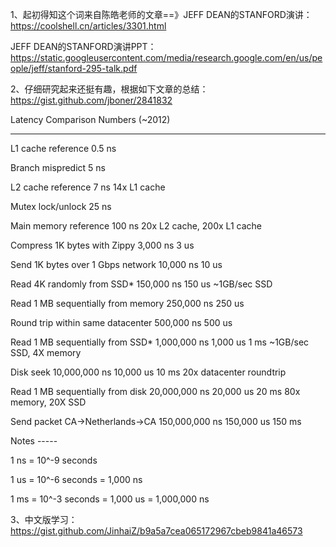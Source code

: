 1、起初得知这个词来自陈皓老师的文章==》JEFF DEAN的STANFORD演讲：https://coolshell.cn/articles/3301.html

  JEFF DEAN的STANFORD演讲PPT：https://static.googleusercontent.com/media/research.google.com/en/us/people/jeff/stanford-295-talk.pdf


2、仔细研究起来还挺有趣，根据如下文章的总结：https://gist.github.com/jboner/2841832


Latency Comparison Numbers (~2012)

----------------------------------

L1 cache reference                           0.5 ns

Branch mispredict                            5   ns

L2 cache reference                           7   ns                      14x L1 cache

Mutex lock/unlock                           25   ns

Main memory reference                      100   ns                      20x L2 cache, 200x L1 cache

Compress 1K bytes with Zippy             3,000   ns        3 us

Send 1K bytes over 1 Gbps network       10,000   ns       10 us

Read 4K randomly from SSD*             150,000   ns      150 us          ~1GB/sec SSD

Read 1 MB sequentially from memory     250,000   ns      250 us

Round trip within same datacenter      500,000   ns      500 us

Read 1 MB sequentially from SSD*     1,000,000   ns    1,000 us    1 ms  ~1GB/sec SSD, 4X memory

Disk seek                           10,000,000   ns   10,000 us   10 ms  20x datacenter roundtrip

Read 1 MB sequentially from disk    20,000,000   ns   20,000 us   20 ms  80x memory, 20X SSD

Send packet CA->Netherlands->CA    150,000,000   ns  150,000 us  150 ms

Notes -----

1 ns = 10^-9 seconds

1 us = 10^-6 seconds = 1,000 ns

1 ms = 10^-3 seconds = 1,000 us = 1,000,000 ns


3、中文版学习：https://gist.github.com/JinhaiZ/b9a5a7cea065172967cbeb9841a46573
  
